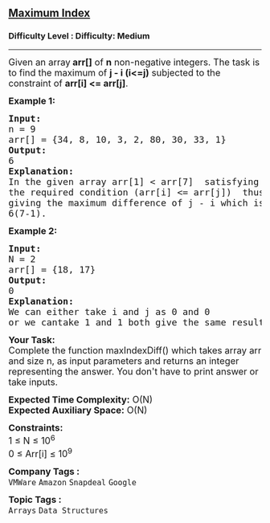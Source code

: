 <h2><a href="https://www.geeksforgeeks.org/problems/maximum-index3307/1">Maximum Index</a></h2><h3>Difficulty Level : Difficulty: Medium</h3><hr><div class="problems_problem_content__Xm_eO"><p><span style="font-size: 18px;">Given an array<strong> arr[]</strong> of <strong>n</strong> non-negative integers. The task is to find the maximum of <strong>j - i (i&lt;=j)</strong>&nbsp;subjected to the constraint of <strong>arr[i] &lt;= arr[j]</strong>.</span></p>
<p><strong><span style="font-size: 18px;">Example 1:</span></strong></p>
<pre><span style="font-size: 18px;"><strong>Input:</strong><br></span><span style="font-size: 18px;">n = 9<br></span><span style="font-size: 18px;">arr[] = {34, 8, 10, 3, 2, 80, 30, 33, 1}</span><br><span style="font-size: 18px;"><strong>Output: </strong><br></span><span style="font-size: 18px;">6</span><br><span style="font-size: 18px;"><strong>Explanation: </strong><br></span><span style="font-size: 18px;">In the given array arr[1] &lt; arr[7]&nbsp; satisfying&nbsp;<br></span><span style="font-size: 18px;">the required condition (arr[i] &lt;= arr[j])&nbsp; thus&nbsp;<br></span><span style="font-size: 18px;">giving the maximum difference of j - i which is<br></span><span style="font-size: 18px;">6(7-1).</span></pre>
<p><strong><span style="font-size: 18px;">Example 2:</span></strong></p>
<pre><span style="font-size: 18px;"><strong>Input:</strong><br></span><span style="font-size: 18px;">N = 2<br></span><span style="font-size: 18px;">arr[] = {18, 17}</span><br><span style="font-size: 18px;"><strong>Output: </strong><br></span><span style="font-size: 18px;">0</span><br><span style="font-size: 18px;"><strong>Explanation:</strong> <br>We can either take i and j as 0 and 0 <br>or we can</span><span style="font-size: 18px;">take 1 and 1 both give the same result 0.</span></pre>
<p><strong><span style="font-size: 18px;">Your Task:<br></span></strong><span style="font-size: 18px;">Complete the function maxIndexDiff() which takes array arr and size n, as input parameters and returns an integer representing the answer. You don't have to print answer or take inputs.&nbsp;</span></p>
<p><span style="font-size: 18px;"><strong>Expected Time Complexity:</strong> O(N)<br></span><span style="font-size: 18px;"><strong>Expected Auxiliary Space:</strong> O(N)</span></p>
<p><span style="font-size: 18px;"><strong>Constraints:</strong><br></span><span style="font-size: 18px;">1 ≤ N ≤ 10<sup>6</sup><br></span><span style="font-size: 18px;">0 ≤ Arr[i] ≤ 10<sup>9</sup></span></p></div><p><span style=font-size:18px><strong>Company Tags : </strong><br><code>VMWare</code>&nbsp;<code>Amazon</code>&nbsp;<code>Snapdeal</code>&nbsp;<code>Google</code>&nbsp;<br><p><span style=font-size:18px><strong>Topic Tags : </strong><br><code>Arrays</code>&nbsp;<code>Data Structures</code>&nbsp;